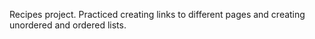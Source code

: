 Recipes project. Practiced creating links to different pages and creating unordered and ordered lists.